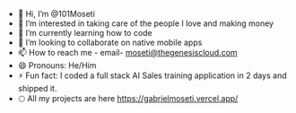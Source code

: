 - 👋 Hi, I’m @101Moseti
- 👀 I’m interested in taking care of the people I love and making money
- 🌱 I’m currently learning how to code
- 💞️ I’m looking to collaborate on native mobile apps
- 📫 How to reach me - email- moseti@thegenesiscloud.com
- 😄 Pronouns: He/Him
- ⚡ Fun fact: I coded a full stack AI Sales training application in 2 days and shipped it.
- 🌕 All my projects are here https://gabrielmoseti.vercel.app/
<!---
101Moseti/101Moseti is a ✨ special ✨ repository because its `README.md` (this file) appears on your GitHub profile.
You can click the Preview link to take a look at your changes.
--->
